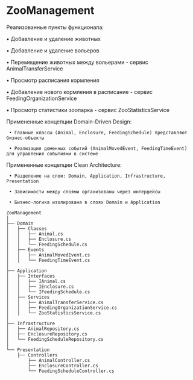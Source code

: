 # ZooManagement

Реализованные пункты функционала:

   • Добавление и удаление животных

   • Добавление и удаление вольеров

   • Перемещение животных между вольерами - сервис AnimalTransferService 

   • Просмотр расписания кормления

   • Добавление нового кормления в расписание - сервис FeedingOrganizationService 

   • Просмотр статистики зоопарка - сервис ZooStatisticsService 
   

Примененные концепции Domain-Driven Design:

     • Главные классы (Animal, Enclosure, FeedingSchedule) представляют бизнес-объекты

     • Реализация доменных событий (AnimalMovedEvent, FeedingTimeEvent) для управления событиями в системе
     
   
Примененные концепции Clean Architecture:

     • Разделение на слои: Domain, Application, Infrastructure, Presentation

     • Зависимости между слоями организованы через интерфейсы

     • Бизнес-логика изолирована в слоях Domain и Application

```
ZooManagement
│
├── Domain
│   ├── Classes
│   │   ├── Animal.cs
│   │   ├── Enclosure.cs
│   │   └── FeedingSchedule.cs
│   ├── Events
│   │   ├── AnimalMovedEvent.cs
│   │   └── FeedingTimeEvent.cs
│
├── Application
│   ├── Interfaces
│   │   ├── IAnimal.cs
│   │   ├── IEnclosure.cs
│   │   └── IFeedingSchedule.cs
│   ├── Services
│   │   ├── AnimalTransferService.cs
│   │   ├── FeedingOrganizationService.cs
│   │   └── ZooStatisticsService.cs
│
├── Infrastructure
│   ├── AnimalRepository.cs
│   ├── EnclosureRepository.cs
│   └── FeedingScheduleRepository.cs
│
└── Presentation
    ├── Controllers
        ├── AnimalController.cs
        ├── EnclosureController.cs
        └── FeedingScheduleController.cs
